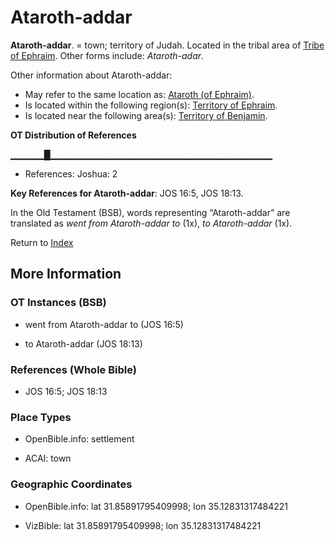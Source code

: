 # Ataroth-addar
**Ataroth-addar**. 
= town; territory of Judah. 
Located in the tribal area of [Tribe of Ephraim](../../../groups/md/acai/Ephraim.md). 
Other forms include: 
*Ataroth-adar*. 




Other information about Ataroth-addar:


* May refer to the same location as: 
[Ataroth (of Ephraim)](Ataroth.2.md). 
* Is located within the following region(s): 
[Territory of Ephraim](TerritoryOfEphraim.md). 
* Is located near the following area(s): 
[Territory of Benjamin](TerritoryOfBenjamin.md). 


**OT Distribution of References**

▁▁▁▁▁█▁▁▁▁▁▁▁▁▁▁▁▁▁▁▁▁▁▁▁▁▁▁▁▁▁▁▁▁▁▁▁▁▁
* References: Joshua: 2



**Key References for Ataroth-addar**: 
JOS 16:5, JOS 18:13. 


In the Old Testament (BSB), words representing “Ataroth-addar” are translated as 
*went from Ataroth-addar to* (1x), *to Ataroth-addar* (1x). 




Return to [Index](00-Index.md)

## More Information

### OT Instances (BSB)

* went from Ataroth-addar to (JOS 16:5)

* to Ataroth-addar (JOS 18:13)



### References (Whole Bible)

* JOS 16:5; JOS 18:13


### Place Types

* OpenBible.info: settlement

* ACAI: town



### Geographic Coordinates

* OpenBible.info: lat 31.85891795409998; lon 35.12831317484221

* VizBible: lat 31.85891795409998; lon 35.12831317484221




